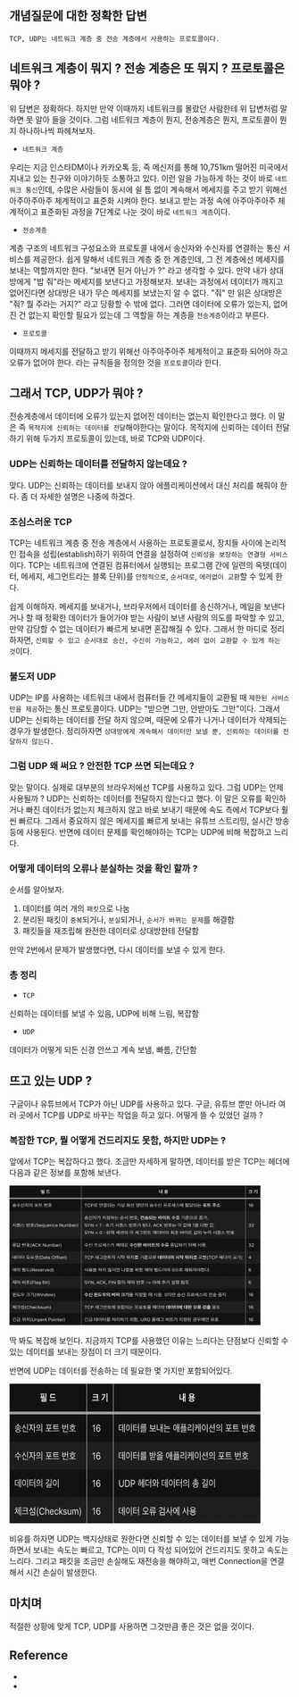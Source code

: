 ## 개념질문에 대한 정확한 답변
```
TCP, UDP는 네트워크 계층 중 전송 계층에서 사용하는 프로토콜이다.
```


## 네트워크 계층이 뭐지 ? 전송 계층은 또 뭐지 ? 프로토콜은 뭐야 ?  

위 답변은 정확하다. 하지만 만약 이때까지 네트워크를 몰랐던 사람한테 위 답변처럼 말하면 못 알아 들을 것이다. 그럼 네트워크 계층이 뭔지,  전송계층은 뭔지, 프로토콜이 뭔지 하나하나씩 파헤쳐보자.
- `네트워크 계층`

우리는 지금 인스타DM이나 카카오톡 등, 즉 메신저를 통해 10,751km 떨어진 미국에서 지내고 있는 친구와 이야기하듯 소통하고 있다. 이런 일을 가능하게 하는 것이 바로 `네트워크 통신`인데, 수많은 사람들이 동시에 쉴 틈 없이 계속해서 메세지를 주고 받기 위해선 아주아주아주 체계적이고 표준화 시켜야 한다. 보내고 받는 과정 속에 아주아주아주 체계적이고 표준화된 과정을 7단계로 나눈 것이 바로 `네트워크 계층`이다. 
- `전송계층`

계층 구조의 네트워크 구성요소와 프로토콜 내에서 송신자와 수신자를 연결하는 통신 서비스를 제공한다. 쉽게 말해서 네트워크 계층 중 한 계층인데, 그 전 계층에선 메세지를 보내는 역할까지만 한다. "보내면 된거 아닌가 ?" 라고 생각할 수 있다. 
만약 내가 상대방에게 "밥 줘"라는 메세지를 보낸다고 가정해보자. 보내는 과정에서 데이터가 깨지고 없어진다면 상대방은 내가 무슨 메세지를 보냈는지 알 수 없다. "줘" 만 읽은 상대방은 "줘? 뭘 주라는 거지?" 라고 당황할 수 밖에 없다. 그러면 데이터에 오류가 있는지, 없어진 건 없는지 확인할 필요가 있는데 그 역할을 하는 계층을 `전송계층`이라고 부른다. 

- `프로토콜`

이때까지 메세지를 전달하고 받기 위해선 아주아주아주 체계적이고 표준화 되어야 하고 오류가 없어야 한다. 라는 규칙들을 정의한 것을 `프로토콜`이라 한다.

## 그래서 TCP, UDP가 뭐야 ? 
전송계층에서 데이터에 오류가 있는지 없어진 데이터는 없는지 확인한다고 했다. 이 말은 즉 `목적지에 신뢰하는 데이터를 전달`해야한다는 말이다. 목적지에 신뢰하는 데이터 전달하기 위해 두가지 프로토콜이 있는데, 바로 TCP와 UDP이다.

### UDP는 신뢰하는 데이터를 전달하지 않는데요 ?
맞다. UDP는 신뢰하는 데이터를 보내지 않아 에플리케이션에서 대신 처리를 해줘야 한다. 좀 더 자세한 설명은 나중에 하겠다. 

### 조심스러운 TCP
TCP는 네트워크 계층 중 전송 계층에서 사용하는 프로토콜로서, 장치들 사이에 논리적인 접속을 성립(establish)하기 위하여 연결을 설정하여 `신뢰성을 보장하는 연결형 서비스` 이다. TCP는 네트워크에 연결된 컴퓨터에서 실행되는 프로그램 간에 일련의 옥텟(데이터, 메세지, 세그먼트라는 블록 단위)를 `안정적으로`, `순서대로`, `에러없이 교환`할 수 있게 한다.

쉽게 이해하자. 메세지를 보내거나, 브라우저에서 데이터를 송신하거나, 메일을 보낸다거나 할 때 정확한 데이터가 들어가야 받는 사람이 보낸 사람의 의도를 파악할 수 있고, 만약 감당할 수 없는 데이터가 빠르게 보내면 혼잡해질 수 있다. 그래서 한 마디로 정리하자면, `신뢰할 수 있고 순서대로 송신, 수신이 가능하고, 에러 없이 교환할 수 있게 하는 것`이다.

### 불도저 UDP
UDP는 IP를 사용하는 네트워크 내에서 컴퓨터들 간 메세지들이 교환될 때 
`제한된 서비스만을 제공`하는 통신 프로토콜이다. 
UDP는 "받으면 그만, 안받아도 그만"이다. 그래서 UDP는 신뢰하는 데이터를 전달 하지 않으며, 때문에 오류가 나거나 데이터가 삭제되는 경우가 발생한다. 
정리하자면 `상대방에게 계속해서 데이터만 보낼 뿐, 신뢰하는 데이터를 전달하지 않는다.`

### 그럼 UDP 왜 써요 ? 안전한 TCP 쓰면 되는데요 ? 
맞는 말이다. 실제로 대부분의 브라우저에선 TCP를 사용하고 있다. 그럼 UDP는 언제 사용될까 ? UDP는 신뢰하는 데이터를 전달하지 않는다고 했다. 이 말은 오류를 확인하거나 빠진 데이터가 없는지 체크하지 않고 바로 보내기 때문에 속도 측에서 TCP보다 훨씬 빠르다. 그래서 중요하지 않은 메세지를 빠르게 보내는 유튜브 스트리밍, 실시간 방송 등에 사용된다. 반면에 데이터 문제를 확인해야하는 TCP는 UDP에 비해 복잡하고 느리다. 

### 어떻게 데이터의 오류나 분실하는 것을 확인 할까 ? 
순서를 알아보자.
1. 데이터를 여러 개의 `패킷`으로 나눔
2. 분리된 패킷이 `중복`되거나, `분실`되거나, `순서가 바뀌는 문제`를 해결함
3. 패킷들을 재조립해 완전한 데이터로 상대방한테 전달함

만약 2번에서 문제가 발생했다면, 다시 데이터를 보낼 수 있게 한다.

### 총 정리
- `TCP`

신뢰하는 데이터를 보낼 수 있음, UDP에 비해 느림, 복잡함
- `UDP`

데이터가 어떻게 되든 신경 안쓰고 계속 보냄, 빠름, 간단함

## 뜨고 있는 UDP ?
구글이나 유튜브에서 TCP가 아닌 UDP를 사용하고 있다. 구글, 유튜브 뿐만 아니라 여러 곳에서 TCP를 UDP로 바꾸는 작업을 하고 있다. 어떻게 뜰 수 있었던 걸까 ?

### 복잡한 TCP, 뭘 어떻게 건드리지도 못함, 하지만 UDP는 ?

앞에서 TCP는 복잡하다고 했다. 조금만 자세하게 말하면, 데이터를 받은  TCP는 헤더에 다음과 같은 정보를 포함해 보낸다.

<img src="/resources/tcp.png" width='450px' height='250px'> 

딱 봐도 복잡해 보인다. 지금까지 TCP를 사용했던 이유는 느리다는 단점보다 신뢰할 수 있는 데이터를 보내는 장점이 더 크기 때문이다. 

반면에 UDP는 데이터를 전송하는 데 필요한 몇 가지만 포함되어있다.

<img src="/resources/udp.png" width='450px' height='250px'> 

비유를 하자면 UDP는 백지상태로 원한다면 신뢰할 수 있는 데이터를 보낼 수 있게 가능하면서 보내는 속도는 빠르고, TCP는 이미 다 작성 되어있어 건드리지도 못하고 속도는 느리다. 그리고 패킷을 조금만 손실해도 재전송을 해야하고, 매번 Connection을 연결해서 시간 손실이 발생한다. 

## 마치며
적절한 상황에 맞게 TCP, UDP를 사용하면 그것만큼 좋은 것은 없을 것이다. 

## Reference
- [](https://velog.io/@hidaehyunlee/TCP-%EC%99%80-UDP-%EC%9D%98-%EC%B0%A8%EC%9D%B4)
- [](https://www.youtube.com/watch?v=ikDVGYp5dhg)